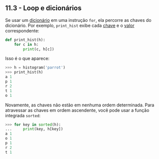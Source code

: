 ## 11.3 - Loop e dicionários

Se usar um [dicionário](09-glossario.md#dicionário) em uma instrução `for`, ela percorre as chaves do dicionário. Por exemplo, `print_hist` exibe cada [chave](09-glossario.md#chave) e o [valor](09-glossario.md#valor) correspondente:

```python
def print_hist(h):
    for c in h:
        print(c, h[c])
```

Isso é o que aparece:

```python
>>> h = histogram('parrot')
>>> print_hist(h)
a 1
p 1
r 2
t 1
o 1
```

Novamente, as chaves não estão em nenhuma ordem determinada. Para atravessar as chaves em ordem ascendente, você pode usar a função integrada `sorted`:

```python
>>> for key in sorted(h):
...     print(key, h[key])
a 1
o 1
p 1
r 2
t 1
```
